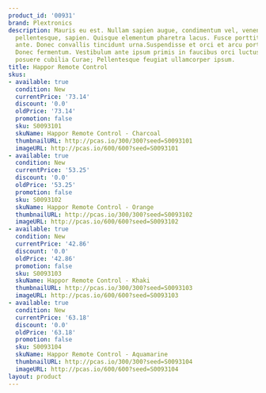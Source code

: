 ```yaml
---
product_id: '00931'
brand: Plextronics
description: Mauris eu est. Nullam sapien augue, condimentum vel, venenatis id, rhoncus
  pellentesque, sapien. Quisque elementum pharetra lacus. Fusce porttitor hendrerit
  ante. Donec convallis tincidunt urna.Suspendisse et orci et arcu porttitor pellentesque.
  Donec fermentum. Vestibulum ante ipsum primis in faucibus orci luctus et ultrices
  posuere cubilia Curae; Pellentesque feugiat ullamcorper ipsum.
title: Happor Remote Control
skus:
- available: true
  condition: New
  currentPrice: '73.14'
  discount: '0.0'
  oldPrice: '73.14'
  promotion: false
  sku: S0093101
  skuName: Happor Remote Control - Charcoal
  thumbnailURL: http://pcas.io/300/300?seed=S0093101
  imageURL: http://pcas.io/600/600?seed=S0093101
- available: true
  condition: New
  currentPrice: '53.25'
  discount: '0.0'
  oldPrice: '53.25'
  promotion: false
  sku: S0093102
  skuName: Happor Remote Control - Orange
  thumbnailURL: http://pcas.io/300/300?seed=S0093102
  imageURL: http://pcas.io/600/600?seed=S0093102
- available: true
  condition: New
  currentPrice: '42.86'
  discount: '0.0'
  oldPrice: '42.86'
  promotion: false
  sku: S0093103
  skuName: Happor Remote Control - Khaki
  thumbnailURL: http://pcas.io/300/300?seed=S0093103
  imageURL: http://pcas.io/600/600?seed=S0093103
- available: true
  condition: New
  currentPrice: '63.18'
  discount: '0.0'
  oldPrice: '63.18'
  promotion: false
  sku: S0093104
  skuName: Happor Remote Control - Aquamarine
  thumbnailURL: http://pcas.io/300/300?seed=S0093104
  imageURL: http://pcas.io/600/600?seed=S0093104
layout: product
---
```

